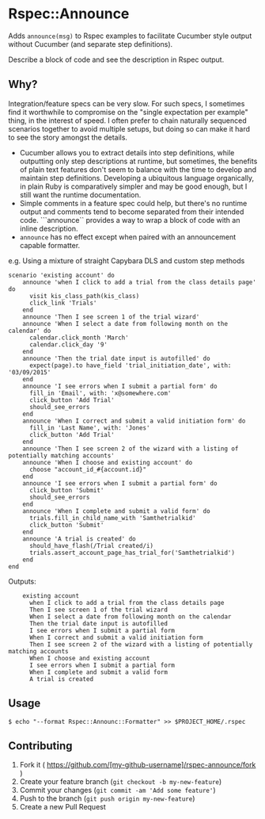 # Rspec::Announce

Adds ```announce(msg)``` to Rspec examples to facilitate Cucumber style output without Cucumber (and separate step definitions).

Describe a block of code and see the description in Rspec output.

## Why?

Integration/feature specs can be very slow. For such specs, I sometimes find it worthwhile to
compromise on the "single expectation per example" thing, in the interest of speed. I 
often prefer to chain naturally sequenced scenarios together to avoid multiple setups, but doing
so can make it hard to see the story amongst the details. 

* Cucumber allows you to extract details into step definitions, while outputting
  only step descriptions at runtime, but sometimes, the benefits of plain text features
  don't seem to balance with the time to develop and maintain step definitions.
  Developing a ubiquitous language organically, in plain Ruby is comparatively simpler and
  may be good enough, but I still want the runtime documentation.
* Simple comments in a feature spec could help, but there's no runtime output
  and comments tend to become separated from their intended code. ```announce``
  provides a way to wrap a block of code with an inline description. 
* ```announce``` has no effect except when paired with an announcement capable formatter.
   

e.g. Using a mixture of straight Capybara DLS and custom step methods

    scenario 'existing account' do
        announce 'when I click to add a trial from the class details page' do
          visit kis_class_path(kis_class)
          click_link 'Trials'
        end
        announce 'Then I see screen 1 of the trial wizard'
        announce 'When I select a date from following month on the calendar' do
          calendar.click_month 'March'
          calendar.click_day '9'
        end
        announce 'Then the trial date input is autofilled' do
          expect(page).to have_field 'trial_initiation_date', with: '03/09/2015'
        end
        announce 'I see errors when I submit a partial form' do
          fill_in 'Email', with: 'x@somewhere.com'
          click_button 'Add Trial'
          should_see_errors
        end
        announce 'When I correct and submit a valid initiation form' do
          fill_in 'Last Name', with: 'Jones'
          click_button 'Add Trial'
        end
        announce 'Then I see screen 2 of the wizard with a listing of potentially matching accounts'
        announce 'When I choose and existing account' do
          choose "account_id_#{account.id}"
        end
        announce 'I see errors when I submit a partial form' do
          click_button 'Submit'
          should_see_errors
        end
        announce 'When I complete and submit a valid form' do
          trials.fill_in_child_name_with 'Samthetrialkid'
          click_button 'Submit'
        end
        announce 'A trial is created' do
          should_have_flash(/Trial created/i)
          trials.assert_account_page_has_trial_for('Samthetrialkid')
        end
    end

Outputs:

        existing account
          when I click to add a trial from the class details page
          Then I see screen 1 of the trial wizard
          When I select a date from following month on the calendar
          Then the trial date input is autofilled
          I see errors when I submit a partial form
          When I correct and submit a valid initiation form
          Then I see screen 2 of the wizard with a listing of potentially matching accounts
          When I choose and existing account
          I see errors when I submit a partial form
          When I complete and submit a valid form
          A trial is created


## Usage

    $ echo "--format Rspec::Announc::Formatter" >> $PROJECT_HOME/.rspec


## Contributing

1. Fork it ( https://github.com/[my-github-username]/rspec-announce/fork )
2. Create your feature branch (`git checkout -b my-new-feature`)
3. Commit your changes (`git commit -am 'Add some feature'`)
4. Push to the branch (`git push origin my-new-feature`)
5. Create a new Pull Request
